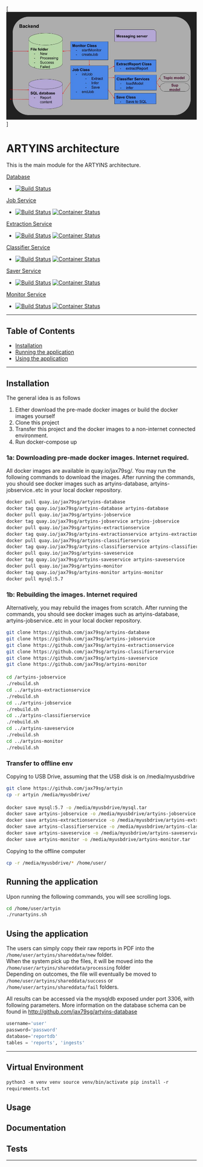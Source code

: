 [![ARTYINS Architecture](https://github.com/jax79sg/artyins/raw/master/SoftwareArchitecture.jpg)]

# ARTYINS architecture
This is the main module for the ARTYINS architecture. 

[Database](https://github.com/jax79sg/artyins-database)
- [![Build Status](https://travis-ci.com/jax79sg/artyins-database.svg?branch=master)](https://travis-ci.com/jax79sg/artyins-database)

[Job Service](https://github.com/jax79sg/artyins-jobservice)
- [![Build Status](https://travis-ci.com/jax79sg/artyins-jobservice.svg?branch=master)](https://travis-ci.com/jax79sg/artyins-jobservice)
[![Container Status](https://quay.io/repository/jax79sg/artyins-jobservice/status)](https://quay.io/repository/jax79sg/artyins-jobservice)

[Extraction Service](https://github.com/jax79sg/artyins-extractionservice)
- [![Build Status](https://travis-ci.com/jax79sg/artyins-extractionservice.svg?branch=master)](https://travis-ci.com/jax79sg/artyins-extractionservice)
[![Container Status](https://quay.io/repository/jax79sg/artyins-extractionservice/status)](https://quay.io/repository/jax79sg/artyins-extractionservice)

[Classifier Service](https://github.com/jax79sg/artyins-classifierservice)
- [![Build Status](https://travis-ci.com/jax79sg/artyins-classifierservice.svg?token=BREzYzgtHGHQp4of21Xp&branch=master)](https://travis-ci.com/jax79sg/artyins-classifierservice)
[![Container Status](https://quay.io/repository/jax79sg/artyins-classifierservice/status)](https://quay.io/repository/jax79sg/artyins-classifierservice)

[Saver Service](https://github.com/jax79sg/artyins-saveservice)
- [![Build Status](https://travis-ci.com/jax79sg/artyins-saveservice.svg?branch=master)](https://travis-ci.com/jax79sg/artyins-saveservice)
[![Container Status](https://quay.io/repository/jax79sg/artyins-saveservice/status)](https://quay.io/repository/jax79sg/artyins-saveservice)

[Monitor Service](https://github.com/jax79sg/artyins-monitor)
- [![Build Status](https://travis-ci.com/jax79sg/artyins-monitor.svg?branch=master)](https://travis-ci.com/jax79sg/artyins-monitor)
[![Container Status](https://quay.io/repository/jax79sg/artyins-monitor/status)](https://quay.io/repository/jax79sg/artyins-monitor)
---

## Table of Contents 

- [Installation](#Installation)
- [Running the application](#Runningtheapplication)
- [Using the application](#Usingtheapplication)

---

## Installation
The general idea is as follows
1. Either download the pre-made docker images or build the docker images yourself
2. Clone this project
2. Transfer this project and the docker images to a non-internet connected environment.
3. Run docker-compose up

### 1a: Downloading pre-made docker images. Internet required.
All docker images are available in quay.io/jax79sg/. You may run the following commands to download the images. After running the commands, you should see docker images such as artyins-database, artyins-jobservice..etc in your local docker repository.
```bash
docker pull quay.io/jax79sg/artyins-database
docker tag quay.io/jax79sg/artyins-database artyins-database
docker pull quay.io/jax79sg/artyins-jobservice
docker tag quay.io/jax79sg/artyins-jobservice artyins-jobservice
docker pull quay.io/jax79sg/artyins-extractionservice
docker tag quay.io/jax79sg/artyins-extractionservice artyins-extractionservice
docker pull quay.io/jax79sg/artyins-classifierservice
docker tag quay.io/jax79sg/artyins-classifierservice artyins-classifierservice
docker pull quay.io/jax79sg/artyins-saveservice
docker tag quay.io/jax79sg/artyins-saveservice artyins-saveservice
docker pull quay.io/jax79sg/artyins-monitor
docker tag quay.io/jax79sg/artyins-monitor artyins-monitor
docker pull mysql:5.7
```

### 1b: Rebuilding the images. Internet required
Alternatively, you may rebuild the images from scratch. After running the commands, you should see docker images such as artyins-database, artyins-jobservice..etc in your local docker repository.
```bash
git clone https://github.com/jax79sg/artyins-database
git clone https://github.com/jax79sg/artyins-jobservice
git clone https://github.com/jax79sg/artyins-extractionservice
git clone https://github.com/jax79sg/artyins-classifierservice
git clone https://github.com/jax79sg/artyins-saveservice
git clone https://github.com/jax79sg/artyins-monitor

cd /artyins-jobservice
./rebuild.sh
cd ../artyins-extractionservice
./rebuild.sh
cd ../artyins-jobservice
./rebuild.sh
cd ../artyins-classifierservice
./rebuild.sh
cd ../artyins-saveservice
./rebuild.sh
cd ../artyins-monitor
./rebuild.sh
```
### Transfer to offline env
Copying to USB Drive, assuming that the USB disk is on /media/myusbdrive
```bash
git clone https://github.com/jax79sg/artyin
cp -r artyin /media/myusbdrive/

docker save mysql:5.7 -o /media/myusbdrive/mysql.tar
docker save artyins-jobservice -o /media/myusbdrive/artyins-jobservice.tar
docker save artyins-extractionservice -o /media/myusbdrive/artyins-extractionservice.tar
docker save artyins-classifierservice -o /media/myusbdrive/artyins-classifierservice.tar
docker save artyins-saveservice -o /media/myusbdrive/artyins-saveservice.tar
docker save artyins-monitor -o /media/myusbdrive/artyins-monitor.tar
```

Copying to the offline computer
```bash
cp -r /media/myusbdrive/* /home/user/
```

## Running the application
Upon running the following commands, you will see scrolling logs.
```bash
cd /home/user/artyin
./runartyins.sh
```

## Using the application
The users can simply copy their raw reports in PDF into the `/home/user/artyins/shareddata/new` folder. <br>
When the system pick up the files, it will be moved into the `/home/user/artyins/shareddata/processing` folder <br>
Depending on outcomes, the file will eventually be moved to `/home/user/artyins/shareddata/success` or `/home/user/artyins/shareddata/fail` folders.

All results can be accessed via the mysqldb exposed under port 3306, with following parameters. More information on the database schema can be found in http://github.com/jax79sg/artyins-database
```python
username='user'
password='password'
database='reportdb'
tables = 'reports', 'ingests'
```

---

## Virtual Environment
`python3 -m venv venv
source venv/bin/activate
pip install -r requirements.txt`

## Usage 
## Documentation 
## Tests 

---

